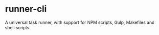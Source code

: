 # runner-cli
A universal task runner, with support for NPM scripts, Gulp, Makefiles and shell scripts
